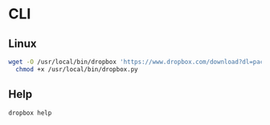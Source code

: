 # CLI

## Linux

```sh
wget -O /usr/local/bin/dropbox 'https://www.dropbox.com/download?dl=packages/dropbox.py' && \
  chmod +x /usr/local/bin/dropbox.py
```

## Help

```sh
dropbox help
```
